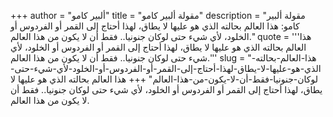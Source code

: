 +++
author = "ألبير كامو"
title = "مقولة ألبير كامو"
description = "مقولة ألبير كامو: هذا العالم بحالته الذي هو عليها لا يطاق، لهذا أحتاج إلى القمر أو الفردوس أو الخلود، لأي شيء حتى لوكان جنونيا.. فقط أن لا يكون من هذا العالم."
quote = '''هذا العالم بحالته الذي هو عليها لا يطاق، لهذا أحتاج إلى القمر أو الفردوس أو الخلود، لأي شيء حتى لوكان جنونيا.. فقط أن لا يكون من هذا العالم.''' 
slug = "هذا-العالم-بحالته-الذي-هو-عليها-لا-يطاق-لهذا-أحتاج-إلى-القمر-أو-الفردوس-أو-الخلود-لأي-شيء-حتى-لوكان-جنونيا-فقط-أن-لا-يكون-من-هذا-العالم"
+++
هذا العالم بحالته الذي هو عليها لا يطاق، لهذا أحتاج إلى القمر أو الفردوس أو الخلود، لأي شيء حتى لوكان جنونيا.. فقط أن لا يكون من هذا العالم.
